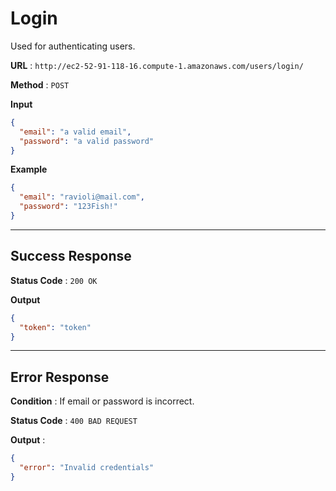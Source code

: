 # Login

Used for authenticating users.

**URL** : `http://ec2-52-91-118-16.compute-1.amazonaws.com/users/login/`

**Method** : `POST`

**Input**

```json
{
  "email": "a valid email",
  "password": "a valid password"
}
```

**Example**

```json
{
  "email": "ravioli@mail.com",
  "password": "123Fish!"
}
```

---

## Success Response

**Status Code** : `200 OK`

**Output**

```json
{
  "token": "token"
}
```

---

## Error Response

**Condition** : If email or password is incorrect.

**Status Code** : `400 BAD REQUEST`

**Output** :

```json
{
  "error": "Invalid credentials"
}
```
